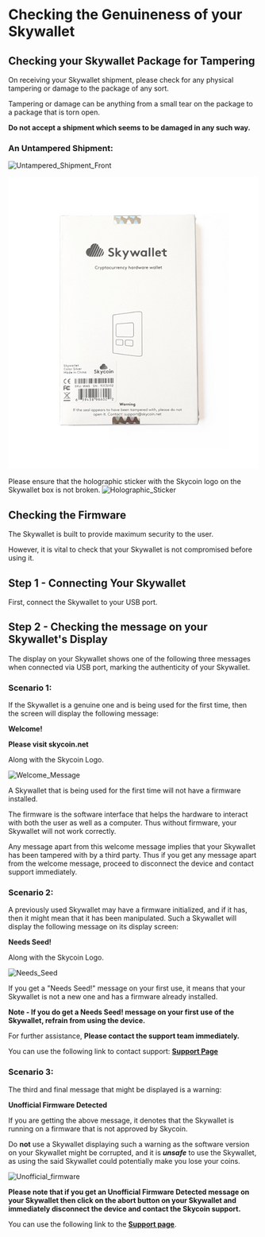 # Checking the Genuineness of your Skywallet

## Checking your Skywallet Package for Tampering

On receiving your Skywallet shipment, please check for any physical tampering or damage to the package of any sort.

Tampering or damage can be anything from a small tear on the package to a package that is torn open.

**Do not accept a shipment which seems to be damaged in any such way.**

### An Untampered Shipment:

![Untampered_Shipment_Front](https://github.com/SkycoinProject/User-Manuals/blob/master/Pictures/Skywallet-Untampered-Front-Side.jpg)

![Untampered_Shipment_Back](https://github.com/SkycoinProject/User-Manuals/blob/master/Pictures/Skywallet-Untampered-Back-Side.jpg)

Please ensure that the holographic sticker with the Skycoin logo on the Skywallet box is not broken.
![Holographic_Sticker](https://github.com/SkycoinProject/User-Manuals/blob/master/Pictures/Skywallet-Untampered-Holographic-Sticker.jpg)

## Checking the Firmware

The Skywallet is built to provide maximum security to the user.

However, it is vital to check that your Skywallet is not compromised before using it.

## Step 1 - Connecting Your Skywallet

First, connect the Skywallet to your USB port.

## Step 2 - Checking the message on your Skywallet's Display

The display on your Skywallet shows one of the following three messages when connected via USB port, marking the authenticity of your Skywallet.

### Scenario 1:

If the Skywallet is a genuine one and is being used for the first time, then the screen will display the following message:

**Welcome!**

**Please visit skycoin.net** 

Along with the Skycoin Logo.

![Welcome_Message](https://github.com/SkycoinProject/User-Manuals/blob/master/Pictures/Skywallet_Welcome_Message.png)

A Skywallet that is being used for the first time will not have a firmware installed.

The firmware is the software interface that helps the hardware to interact with both the user as well as a computer. Thus without firmware, your Skywallet will not work correctly.

Any message apart from this welcome message implies that your Skywallet has been tampered with by a third party. Thus if you get any message apart from the welcome message, proceed to disconnect the device and contact support immediately.

### Scenario 2:

A previously used Skywallet may have a firmware initialized, and if it has, then it might mean that it has been manipulated. Such a Skywallet will display the following message on its display screen:

**Needs Seed!**

Along with the Skycoin Logo.

![Needs_Seed](https://github.com/SkycoinProject/User-Manuals/blob/master/Pictures/Skywallet_Needs_Seed.png)

If you get a "Needs Seed!" message on your first use, it means that your Skywallet is not a new one and has a firmware already installed.

**Note - If you do get a Needs Seed! message on your first use of the Skywallet, refrain from using the device.**

For further assistance, **Please contact the support team immediately.**

You can use the following link to contact support: **[Support Page](https://store.skycoin.com/pages/support)**

### Scenario 3:

The third and final message that might be displayed is a warning:

**Unofficial Firmware Detected**

If you are getting the above message, it denotes that the Skywallet is running on a firmware that is not approved by Skycoin. 

Do **not** use a Skywallet displaying such a warning as the software version on your Skywallet might be corrupted, and it is ***unsafe*** to use the Skywallet, as using the said Skywallet could potentially make you lose your coins.

![Unofficial_firmware](https://github.com/SkycoinProject/User-Manuals/blob/master/Pictures/Skywallet_Unofficial_Firmware_Detection.png)
  
**Please note that if you get an Unofficial Firmware Detected message on your Skywallet then click on the abort button on your Skywallet and immediately disconnect the device and contact the Skycoin support.**

You can use the following link to the **[Support page](https://store.skycoin.com/pages/support)**.
